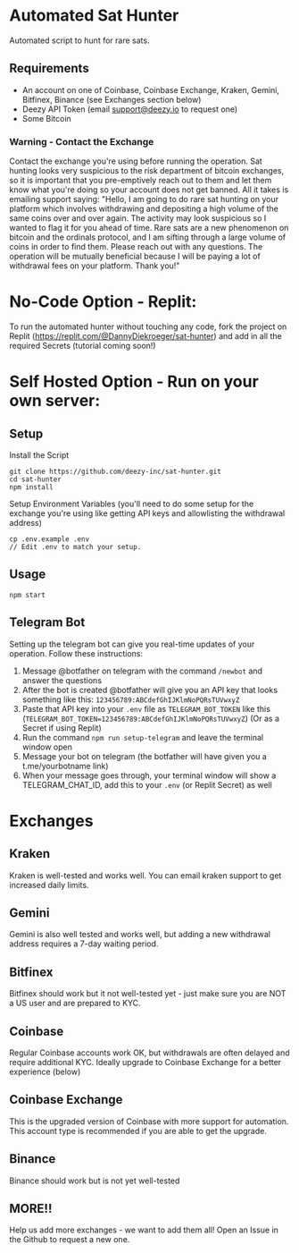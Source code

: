 # Automated Sat Hunter
Automated script to hunt for rare sats.

## Requirements
- An account on one of Coinbase, Coinbase Exchange, Kraken, Gemini, Bitfinex, Binance (see Exchanges section below)
- Deezy API Token (email support@deezy.io to request one)
- Some Bitcoin

### Warning - Contact the Exchange
Contact the exchange you're using before running the operation. Sat hunting looks very suspicious to the risk department of bitcoin exchanges, so it is important
that you pre-emptively reach out to them and let them know what you're doing so your account does not get banned. All
it takes is emailing support saying: "Hello, I am going to do rare sat hunting on your platform which involves
withdrawing and depositing a high volume of the same coins over and over again. The activity may look suspicious so I
wanted to flag it for you ahead of time. Rare sats are a new phenomenon on bitcoin and the ordinals protocol, and I am
sifting through a large volume of coins in order to find them. Please reach out with any questions. The operation will
be mutually beneficial because I will be paying a lot of withdrawal fees on your platform. Thank you!"

# No-Code Option - Replit:
To run the automated hunter without touching any code, fork the project on Replit (https://replit.com/@DannyDiekroeger/sat-hunter)
and add in all the required Secrets (tutorial coming soon!)

# Self Hosted Option - Run on your own server:

## Setup
Install the Script
```agsl
git clone https://github.com/deezy-inc/sat-hunter.git
cd sat-hunter
npm install
```

Setup Environment Variables (you'll need to do some setup for the exchange you're using like getting API keys and allowlisting the withdrawal address)
```agsl
cp .env.example .env
// Edit .env to match your setup.
```

## Usage
```agsl
npm start
```

## Telegram Bot
Setting up the telegram bot can give you real-time updates of your operation. Follow these instructions:
1) Message @botfather on telegram with the command `/newbot` and answer the questions
2) After the bot is created @botfather will give you an API key that looks something like this: `123456789:ABCdefGhIJKlmNoPQRsTUVwxyZ`
3) Paste that API key into your `.env` file as `TELEGRAM_BOT_TOKEN` like this (`TELEGRAM_BOT_TOKEN=123456789:ABCdefGhIJKlmNoPQRsTUVwxyZ`) (Or as a Secret if using Replit)
4) Run the command `npm run setup-telegram` and leave the terminal window open
5) Message your bot on telegram (the botfather will have given you a t.me/yourbotname link)
6) When your message goes through, your terminal window will show a TELEGRAM_CHAT_ID, add this to your `.env` (or Replit Secret) as well

# Exchanges
## Kraken
Kraken is well-tested and works well. You can email kraken support to get increased daily limits.

## Gemini
Gemini is also well tested and works well, but adding a new withdrawal address requires a 7-day waiting period.

## Bitfinex
Bitfinex should work but it not well-tested yet - just make sure you are NOT a US user and are prepared to KYC.

## Coinbase
Regular Coinbase accounts work OK, but withdrawals are often delayed and require additional KYC. Ideally upgrade to Coinbase Exchange for a better experience (below)

## Coinbase Exchange
This is the upgraded version of Coinbase with more support for automation. This account type is recommended if you are able to get the upgrade.

## Binance
Binance should work but is not yet well-tested

## MORE!!
Help us add more exchanges - we want to add them all! Open an Issue in the Github to request a new one.